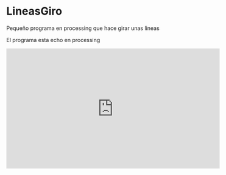 # LineasGiro
Pequeño programa en processing que hace girar unas lineas 

El programa esta echo en processing


<iframe width="560" height="315" src="https://www.youtube.com/embed/oZYwwzaXkkU" frameborder="0" allow="accelerometer; autoplay; encrypted-media; gyroscope; picture-in-picture" allowfullscreen></iframe>
